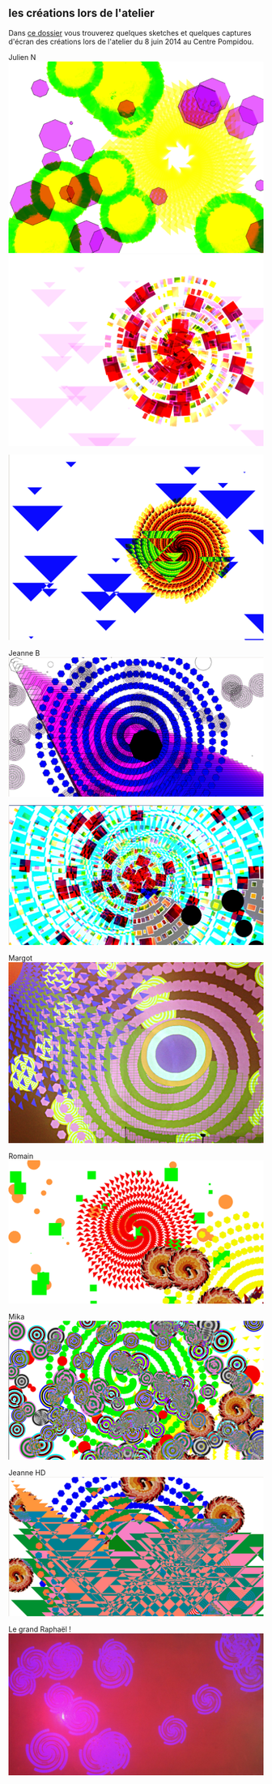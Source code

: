 ## les créations lors de l'atelier

Dans [ce dossier](https://github.com/juliendorra/cookies-code-couleurs/tree/master/cre%CC%81ations) vous trouverez quelques sketches et quelques captures d'écran des créations lors de l'atelier du 8 juin 2014 au Centre Pompidou.

Julien N
![image](julien1/julien1-b.png)
![image](julien1/julien1-a.png)

![image](julien2/julien2-a.png)


Jeanne B
![image](jeanne_b/jeanne_b.png/)

![image](jeanne_b_2/jeanne_b_2.png)


Margot 
![image](margot.jpg)

Romain
![image](romain_marine/romain_marine.png)

Mika
![image](Mika1/mika1.png)


Jeanne HD
![image](jeanne_hd/jeanne_hd.png)


Le grand Raphaël !
![image](raphael.jpg)
